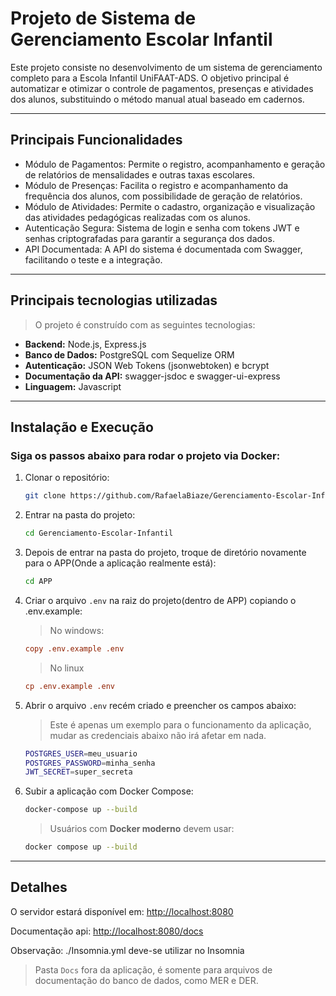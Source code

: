 # Projeto de Sistema de Gerenciamento Escolar Infantil
Este projeto consiste no desenvolvimento de um sistema de gerenciamento completo para a Escola Infantil UniFAAT-ADS. O objetivo principal é automatizar e otimizar o controle de pagamentos, presenças e atividades dos alunos, substituindo o método manual atual baseado em cadernos.

---

## Principais Funcionalidades
* Módulo de Pagamentos: Permite o registro, acompanhamento e geração de relatórios de mensalidades e outras taxas escolares.
* Módulo de Presenças: Facilita o registro e acompanhamento da frequência dos alunos, com possibilidade de geração de relatórios.
* Módulo de Atividades: Permite o cadastro, organização e visualização das atividades pedagógicas realizadas com os alunos.
* Autenticação Segura: Sistema de login e senha com tokens JWT e senhas criptografadas para garantir a segurança dos dados.
* API Documentada: A API do sistema é documentada com Swagger, facilitando o teste e a integração.

---

## Principais tecnologias utilizadas
> O projeto é construído com as seguintes tecnologias:
* **Backend:** Node.js, Express.js
* **Banco de Dados:** PostgreSQL com Sequelize ORM
* **Autenticação:** JSON Web Tokens (jsonwebtoken) e bcrypt
* **Documentação da API:** swagger-jsdoc e swagger-ui-express
* **Linguagem:** Javascript

---

## Instalação e Execução
### Siga os passos abaixo para rodar o projeto via Docker:

1. Clonar o repositório:

   ```sh
   git clone https://github.com/RafaelaBiaze/Gerenciamento-Escolar-Infantil
   ```

2. Entrar na pasta do projeto:

   ```sh
   cd Gerenciamento-Escolar-Infantil
   ```

3. Depois de entrar na pasta do projeto, troque de diretório novamente para o APP(Onde a aplicação realmente está):

   ```sh
   cd APP
   ```

4. Criar o arquivo `.env` na raiz do projeto(dentro de APP) copiando o .env.example:

   > No windows:

   ```ini
   copy .env.example .env
   ```

   > No linux

   ```ini
   cp .env.example .env
   ```

5. Abrir o arquivo `.env` recém criado e preencher os campos abaixo:
   > Este é apenas um exemplo para o funcionamento da aplicação, mudar as credenciais abaixo não irá afetar em nada.

    ```sh
    POSTGRES_USER=meu_usuario
    POSTGRES_PASSWORD=minha_senha
    JWT_SECRET=super_secreta
    ```

6. Subir a aplicação com Docker Compose:

   ```sh
   docker-compose up --build
   ```

   > Usuários com **Docker moderno** devem usar:

   ```sh
   docker compose up --build
   ```

---

## Detalhes

O servidor estará disponível em: [http://localhost:8080](http://localhost:8080)

Documentação api: [http://localhost:8080/docs](http://localhost:8080/docs)

Observação: ./Insomnia.yml deve-se utilizar no Insomnia

> Pasta `Docs` fora da aplicação, é somente para arquivos de documentação do banco de dados, como MER e DER.